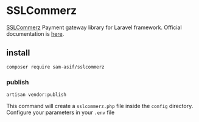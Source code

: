 # SSLCommerz
[SSLCommerz](https://www.sslcommerz.com) Payment gateway library for Laravel framework. Official documentation is [here](https://developer.sslcommerz.com/docs.html).

## install
```
composer require sam-asif/sslcommerz
```

### publish
```
artisan vendor:publish
```
This command will create a `sslcommerz.php` file inside the `config` directory. Configure your parameters in your `.env` file


